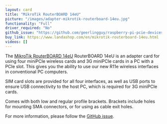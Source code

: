 ```yaml
---
layout: card
title: "MikroTik RouterBOARD 14eU"
picture: "/images/adapter-mikrotik-routerboard-14eu.jpg"
functionality: "Full"
driver_required: "No"
github_issue: "https://github.com/geerlingguy/raspberry-pi-pcie-devices/issues/267"
buy_link: https://www.landashop.com/en/mikrotik-routerboard-14eu.html
videos: []
---
```

The [MikroTik RouterBOARD 14eU](https://mikrotik.com/product/RB14eU#fndtn-downloads) RouterBOARD 14eU is an adapter card for using four miniPCIe wireless cards and 3G miniPCIe cards in a PC with a PCIe slot. This gives you the ability to use our new R11e wireless interfaces in conventional PC computers.

SIM card slots are provided for all four interfaces, as well as USB ports to ensure USB connectivity to the host PC, which is required for 3G miniPCIe cards.

Comes with both low and regular profile brackets. Brackets include holes for mounting SMA connectors, or for using as cable exit holes.

For more information, please follow the [GitHub issue](https://github.com/geerlingguy/raspberry-pi-pcie-devices/issues/267).
